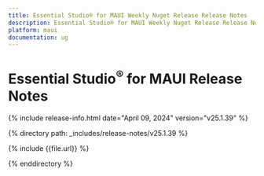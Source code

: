 ```yaml
---
title: Essential Studio® for MAUI Weekly Nuget Release Release Notes  
description: Essential Studio® for MAUI Weekly Nuget Release Release Notes  
platform: maui
documentation: ug
---
```


# Essential Studio<sup>®</sup> for MAUI  Release Notes  

{% include release-info.html date="April 09, 2024"  version="v25.1.39" %} 

{% directory path: _includes/release-notes/v25.1.39 %}

{% include {{file.url}} %}

{% enddirectory %}

